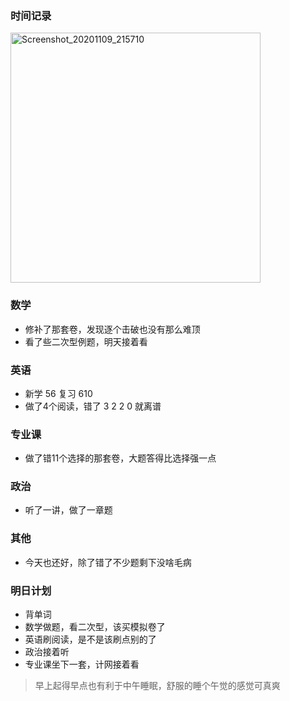 ### 时间记录

<img src="https://raw.githubusercontent.com/Kong-PR/Typora-picture/master/img/Screenshot_20201109_215710.jpg" alt="Screenshot_20201109_215710" width=400 />

### 数学

- 修补了那套卷，发现逐个击破也没有那么难顶
- 看了些二次型例题，明天接着看

### 英语

- 新学 56 复习 610
- 做了4个阅读，错了 3 2 2 0 就离谱

### 专业课

- 做了错11个选择的那套卷，大题答得比选择强一点

### 政治

- 听了一讲，做了一章题

### 其他

- 今天也还好，除了错了不少题剩下没啥毛病

### 明日计划

- 背单词
- 数学做题，看二次型，该买模拟卷了
- 英语刷阅读，是不是该刷点别的了
- 政治接着听
- 专业课坐下一套，计网接着看

> 早上起得早点也有利于中午睡眠，舒服的睡个午觉的感觉可真爽